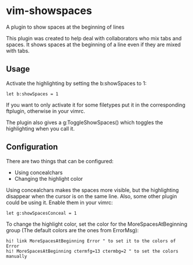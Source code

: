 # vim-showspaces
A plugin to show spaces at the beginning of lines

This plugin was created to help deal with collaborators who mix tabs and spaces.
It shows spaces at the beginning of a line even if they are mixed with tabs.


## Usage
Activate the highlighting by setting the b:showSpaces to 1:

```vimL
let b:showSpaces = 1
```

If you want to only activate it for some filetypes put it in the corresponding
ftplugin, otherwise in your vimrc.


The plugin also gives a g:ToggleShowSpaces() which toggles the highlighting when
you call it.


## Configuration

There are two things that can be configured:
- Using concealchars
- Changing the highlight color

Using concealchars makes the spaces more visible, but the highlighting disappear
when the cursor is on the same line. Also, some other plugin could be using it.
Enable them in your vimrc:

```vimL
let g:showSpacesConceal = 1
```

To change the highlight color, set the color for the MoreSpacesAtBeginning
group (The default colors are the ones from ErrorMsg):

```vimL
hi! link MoreSpacesAtBeginning Error " to set it to the colors of Error
hi! MoreSpacesAtBeginning ctermfg=13 ctermbg=2 " to set the colors manually
```


